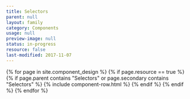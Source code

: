 ```yaml
---
title: Selectors
parent: null
layout: family
category: Components
usage: null
preview-image: null
status: in-progress
resource: false
last-modified: 2017-11-07
---
```


{% for page in site.component_design %}
{% if page.resource == true %}
  {% if page.parent contains "Selectors" or page.secondary contains "Selectors" %}
{% include component-row.html %}
  {% endif %}
{% endif %}
{% endfor %}
